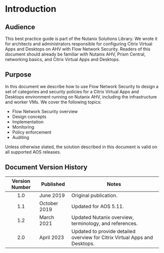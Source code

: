 # Introduction

## Audience

This best practice guide is part of the Nutanix Solutions Library. We wrote it for architects and administrators responsible for configuring Citrix Virtual Apps and Desktops on AHV with Flow Network Security. Readers of this document should already be familiar with Nutanix AHV, Prism Central, networking basics, and Citrix Virtual Apps and Desktops.

## Purpose

In this document we describe how to use Flow Network Security to design a set of categories and security policies for a Citrix Virtual Apps and Desktops environment running on Nutanix AHV, including the infrastructure and worker VMs. We cover the following topics:

- Flow Network Security overview
- Design concepts
- Implementation
- Monitoring
- Policy enforcement
- Auditing
  
Unless otherwise stated, the solution described in this document is valid on all supported AOS releases.

## Document Version History

| **Version Number** | **Published** | **Notes** |
| :---: | --- | --- |
| 1.0 | June 2019 | Original publication. |
| 1.1 | October 2019 | Updated for AOS 5.11. |
| 1.2 | March 2021 | Updated Nutanix overview, terminology, and references. |
| 2.0 | April 2023 | Updated to provide detailed overview for Citrix Virtual Apps and Desktops. |
